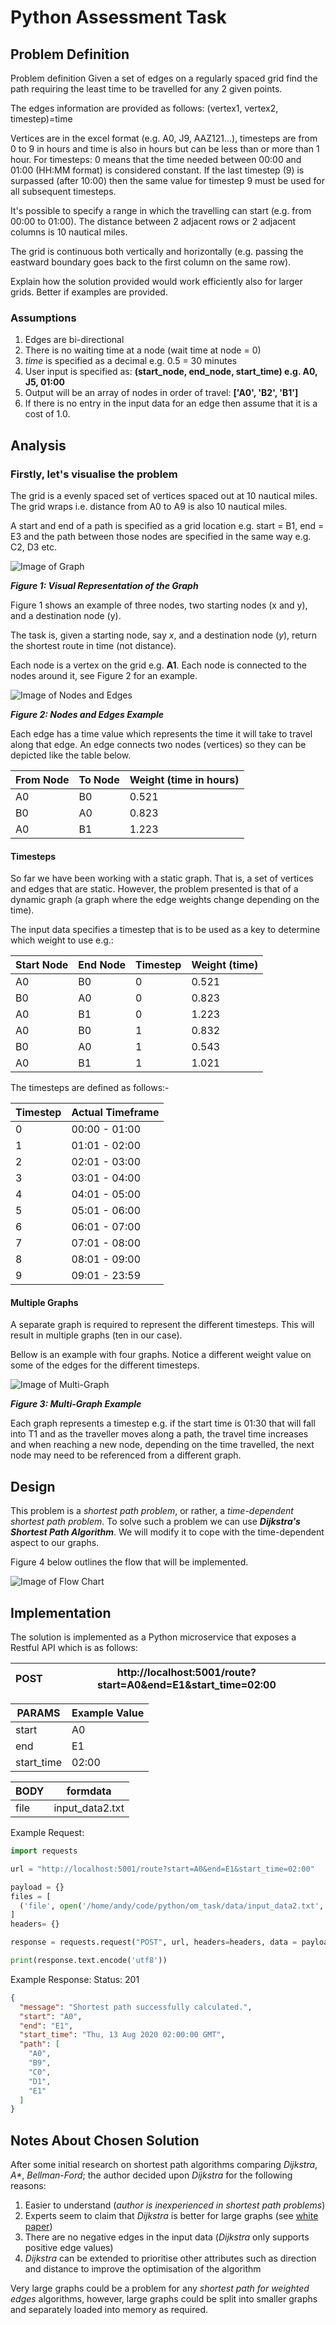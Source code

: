 # Python Assessment Task
## Problem Definition
Problem definition
Given a set of edges on a regularly spaced grid find the path requiring the least time to be travelled for any 2 given points.

The edges information are provided as follows:
(vertex1, vertex2, timestep)=time

Vertices are in the excel format (e.g. A0, J9, AAZ121...), timesteps are from 0 to 9 in hours and time is also in hours but can be less than or more than 1 hour.
For timesteps: 0 means that the time needed between 00:00 and 01:00 (HH:MM format) is considered constant. 
If the last timestep (9) is surpassed (after 10:00) then the same value for timestep 9 must be used for all subsequent timesteps.

It's possible to specify a range in which the travelling can start (e.g. from 00:00 to 01:00).
The distance between 2 adjacent rows or 2 adjacent columns is 10 nautical miles. 

The grid is continuous both vertically and horizontally (e.g. passing the eastward boundary goes back to the first column on the same row).

Explain how the solution provided would work efficiently also for larger grids. Better if examples are provided.

### Assumptions
1. Edges are bi-directional
2. There is no waiting time at a node (wait time at node = 0)
3. _time_ is specified as a decimal e.g. 0.5 = 30 minutes
4. User input is specified as: **(start_node, end_node, start_time) e.g. A0, J5, 01:00**
5. Output will be an array of nodes in order of travel: **['A0', 'B2', 'B1']**
6. If there is no entry in the input data for an edge then assume that it is a cost of 1.0.

## Analysis
### Firstly, let's visualise the problem
The grid is a evenly spaced set of vertices spaced out at 10 nautical miles.  The grid wraps i.e. distance from A0 to A9 is also 10 nautical miles.

A start and end of a path is specified as a grid location e.g. start = B1, end = E3 and the path between those nodes are specified in the same way e.g. C2, D3 etc.

![Image of Graph](data/graph.png)

**_Figure 1: Visual Representation of the Graph_**

Figure 1 shows an example of three nodes, two starting nodes (x and y), and a destination node (y).

The task is, given a starting node, say _x_, and a destination node (_y_), return the shortest route in time (not distance).

Each node is a vertex on the grid e.g. **A1**.  Each node is connected to the nodes around it, see Figure 2 for an example.

![Image of Nodes and Edges](data/node_edges.png)

**_Figure 2: Nodes and Edges Example_**

Each edge has a time value which represents the time it will take to travel along that edge.  An edge connects two nodes (vertices) so they can be depicted like the table below.

From Node  | To Node | Weight (time in hours)
-----------|----------|-----------------------
    A0     |    B0    |    0.521  
    B0     |    A0    |    0.823  
    A0     |    B1    |    1.223  
    
#### Timesteps
So far we have been working with a static graph.  That is, a set of vertices and edges that are static.  However, the problem presented is that of a dynamic graph (a graph where the edge weights change depending on the time).

The input data specifies a timestep that is to be used as a key to determine which weight to use e.g.:

Start Node | End Node | Timestep | Weight (time)
-----------|----------|----------|-------------
    A0     |    B0    |     0    |    0.521  
    B0     |    A0    |     0    |    0.823  
    A0     |    B1    |     0    |    1.223  
    A0     |    B0    |     1    |    0.832  
    B0     |    A0    |     1    |    0.543  
    A0     |    B1    |     1    |    1.021  

The timesteps are defined as follows:-

Timestep | Actual Timeframe
---------|-----------------
   0     |  00:00 - 01:00
   1     |  01:01 - 02:00
   2     |  02:01 - 03:00
   3     |  03:01 - 04:00
   4     |  04:01 - 05:00
   5     |  05:01 - 06:00
   6     |  06:01 - 07:00
   7     |  07:01 - 08:00
   8     |  08:01 - 09:00
   9     |  09:01 - 23:59

#### Multiple Graphs
A separate graph is required to represent the different timesteps.  This will result in multiple graphs (ten in our case).

Bellow is an example with four graphs.  Notice a different weight value on some of the edges for the different timesteps. 

![Image of Multi-Graph](data/multi_graph.png)

**_Figure 3: Multi-Graph Example_**

Each graph represents a timestep e.g. if the start time is 01:30 that will fall into T1 and as the traveller moves along a path, the travel time increases and when reaching a new node, depending on the time travelled, the next node may need to be referenced from a different graph.

## Design
This problem is a _shortest path problem_, or rather, a _time-dependent shortest path problem_.  To solve such a problem we can use **_Dijkstra's Shortest Path Algorithm_**.  We will modify it to cope with the time-dependent aspect to our graphs.

Figure 4 below outlines the flow that will be implemented.

![Image of Flow Chart](data/flow.png)

## Implementation
The solution is implemented as a Python microservice that exposes a Restful API which is as follows:

POST | http://localhost:5001/route?start=A0&end=E1&start_time=02:00
-------|------------

PARAMS | Example Value |
-------|----
start | A0
end | E1
start_time | 02:00

BODY | formdata |
-------|----
file | input_data2.txt

Example Request:
```python
import requests

url = "http://localhost:5001/route?start=A0&end=E1&start_time=02:00"

payload = {}
files = [
  ('file', open('/home/andy/code/python/om_task/data/input_data2.txt','rb'))
]
headers= {}

response = requests.request("POST", url, headers=headers, data = payload, files = files)

print(response.text.encode('utf8'))

```

Example Response:
Status: 201
```json
{
  "message": "Shortest path successfully calculated.",
  "start": "A0",
  "end": "E1",
  "start_time": "Thu, 13 Aug 2020 02:00:00 GMT",
  "path": [
    "A0",
    "B9",
    "C0",
    "D1",
    "E1"
  ]
}
```

## Notes About Chosen Solution
After some initial research on shortest path algorithms comparing _Dijkstra_, _A*_, _Bellman-Ford_; the author decided
upon _Dijkstra_ for the following reasons:

1. Easier to understand (_author is inexperienced in shortest path problems_)
2. Experts seem to claim that _Dijkstra_ is better for large graphs (see [white paper](https://openproceedings.org/2008/conf/edbt/DingYQ08.pdf))
3. There are no negative edges in the input data (_Dijkstra_ only supports positive edge values)
4. _Dijkstra_ can be extended to prioritise other attributes such as direction and distance to improve the optimisation of the algorithm

Very large graphs could be a problem for any _shortest path for weighted edges_ algorithms, however, large graphs could be split into smaller graphs and separately loaded into memory as required.  



